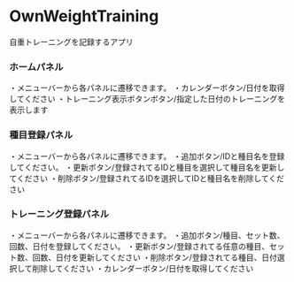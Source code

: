 # OwnWeightTraining
自重トレーニングを記録するアプリ

### ホームパネル
・メニューバーから各パネルに遷移できます。
・カレンダーボタン/日付を取得してください
・トレーニング表示ボタンボタン/指定した日付のトレーニングを表示します

### 種目登録パネル
・メニューバーから各パネルに遷移できます。
・追加ボタン/IDと種目名を登録してください。
・更新ボタン/登録されてるIDと種目を選択して種目名を更新してください
・削除ボタン/登録されてるIDを選択してIDと種目名を削除してください

### トレーニング登録パネル
・メニューバーから各パネルに遷移できます。
・追加ボタン/種目、セット数、回数、日付を登録してください。
・更新ボタン/登録されてる任意の種目、セット数、回数、日付を更新してください
・削除ボタン/登録されてる種目、日付選択して削除してください
・カレンダーボタン/日付を取得してください
